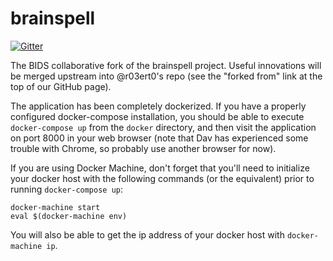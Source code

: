 # brainspell

[![Gitter](https://badges.gitter.im/Join%20Chat.svg)](https://gitter.im/BIDS-collaborative/brainspell?utm_source=badge&utm_medium=badge&utm_campaign=pr-badge&utm_content=badge)

The BIDS collaborative fork of the brainspell project. Useful innovations will
be merged upstream into @r03ert0's repo (see the "forked from" link at the top
of our GitHub page).

The application has been completely dockerized. If you have a properly
configured docker-compose installation, you should be able to execute
`docker-compose up` from the `docker` directory, and then visit the application
on port 8000 in your web browser (note that Dav has experienced some trouble
with Chrome, so probably use another browser for now).

If you are using Docker Machine, don't forget that you'll need to initialize
your docker host with the following commands (or the equivalent) prior to
running `docker-compose up`:

    docker-machine start
    eval $(docker-machine env)

You will also be able to get the ip address of your docker host with
`docker-machine ip`.
